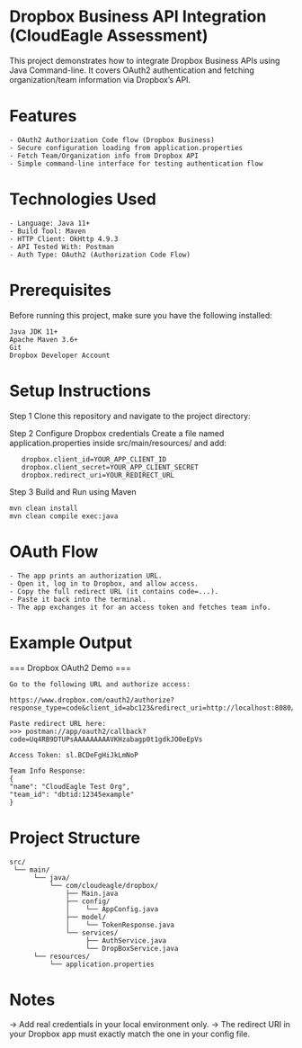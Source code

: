 # Dropbox Business API Integration (CloudEagle Assessment)

This project demonstrates how to integrate Dropbox Business APIs using Java Command-line.
It covers OAuth2 authentication and fetching organization/team information via Dropbox’s API.

# Features

    - OAuth2 Authorization Code flow (Dropbox Business)
    - Secure configuration loading from application.properties
    - Fetch Team/Organization info from Dropbox API
    - Simple command-line interface for testing authentication flow

# Technologies Used

    - Language: Java 11+
    - Build Tool: Maven
    - HTTP Client: OkHttp 4.9.3
    - API Tested With: Postman
    - Auth Type: OAuth2 (Authorization Code Flow)

# Prerequisites
 Before running this project, make sure you have the following installed:
    
    Java JDK 11+
    Apache Maven 3.6+
    Git
    Dropbox Developer Account

# Setup Instructions
Step 1
Clone this repository and navigate to the project directory:

Step 2
Configure Dropbox credentials
Create a file named application.properties inside src/main/resources/ and add:
 ```
    dropbox.client_id=YOUR_APP_CLIENT_ID
    dropbox.client_secret=YOUR_APP_CLIENT_SECRET
    dropbox.redirect_uri=YOUR_REDIRECT_URL
 ```

Step 3 
Build and Run using Maven
```
mvn clean install
mvn clean compile exec:java
```

# OAuth Flow

    - The app prints an authorization URL.
    - Open it, log in to Dropbox, and allow access.
    - Copy the full redirect URL (it contains code=...).
    - Paste it back into the terminal.
    - The app exchanges it for an access token and fetches team info.

# Example Output

  === Dropbox OAuth2 Demo ===
  
    Go to the following URL and authorize access:
    
    https://www.dropbox.com/oauth2/authorize?response_type=code&client_id=abc123&redirect_uri=http://localhost:8080/callback
    
    Paste redirect URL here:
    >>> postman://app/oauth2/callback?code=Uq4RB9DTUPsAAAAAAAAAVKHzabagp0t1gdkJO0eEpVs
    
    Access Token: sl.BCDeFgHiJkLmNoP
    
    Team Info Response:
    {
    "name": "CloudEagle Test Org",
    "team_id": "dbtid:12345example"
    }

# Project Structure
```
src/
 └── main/
      └── java/
          └── com/cloudeagle/dropbox/
              ├── Main.java
              ├── config/
              │    └── AppConfig.java
              ├── model/
              │    └── TokenResponse.java
              └── services/
                   ├── AuthService.java
                   └── DropBoxService.java
      └── resources/
          └── application.properties
```

# Notes

  -> Add real credentials in your local environment only.
  -> The redirect URI in your Dropbox app must exactly match the one in your config file.
